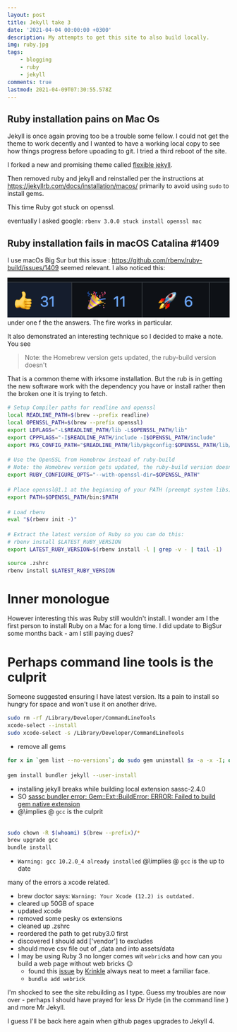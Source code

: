 ```yaml
---
layout: post
title: Jekyll take 3
date: '2021-04-04 00:00:00 +0300'
description: My attempts to get this site to also build locally.
img: ruby.jpg
tags:
    - blogging
    - ruby
    - jekyll
comments: true
lastmod: 2021-04-09T07:30:55.578Z
---
```


## Ruby installation pains on Mac Os

Jekyll is once again proving too be a trouble some fellow. I could not get the theme to work decently and I wanted to have a working local copy to see how things progress before upoading to git. I tried a third reboot of the site.

I forked a new and promising theme called [flexible jekyll](http://artemsheludko.com/flexible-jekyll/). 

Then removed ruby and jekyll and reinstalled per the instructions at https://jekyllrb.com/docs/installation/macos/ primarily to avoid using `sudo` to install gems.

This time Ruby got stuck on openssl.

eventually I asked google: `rbenv 3.0.0 stuck install openssl mac`

## Ruby installation fails in macOS Catalina #1409

I use macOs Big Sur but this issue : https://github.com/rbenv/ruby-build/issues/1409 seemed relevant. I also noticed this:

![thumbs up](/assets/img/thumbsup.png) under one f the the answers. The fire works in particular.

It also demonstrated an interesting technique so I decided to make a note.
You see 

>  Note: the Homebrew version gets updated, the ruby-build version doesn't

That is a common theme with irksome installation. But the rub is in getting the new software work with the dependency you have or install rather then the  broken one it is trying to fetch.

```zsh
# Setup Compiler paths for readline and openssl
local READLINE_PATH=$(brew --prefix readline)
local OPENSSL_PATH=$(brew --prefix openssl)
export LDFLAGS="-L$READLINE_PATH/lib -L$OPENSSL_PATH/lib"
export CPPFLAGS="-I$READLINE_PATH/include -I$OPENSSL_PATH/include"
export PKG_CONFIG_PATH="$READLINE_PATH/lib/pkgconfig:$OPENSSL_PATH/lib/pkgconfig"

# Use the OpenSSL from Homebrew instead of ruby-build
# Note: the Homebrew version gets updated, the ruby-build version doesn't
export RUBY_CONFIGURE_OPTS="--with-openssl-dir=$OPENSSL_PATH"

# Place openssl@1.1 at the beginning of your PATH (preempt system libs)
export PATH=$OPENSSL_PATH/bin:$PATH

# Load rbenv
eval "$(rbenv init -)"

# Extract the latest version of Ruby so you can do this:
# rbenv install $LATEST_RUBY_VERSION
export LATEST_RUBY_VERSION=$(rbenv install -l | grep -v - | tail -1)
```

```zsh
source .zshrc
rbenv install $LATEST_RUBY_VERSION
```

# Inner monologue 

However interesting this was Ruby still wouldn't install.
I wonder am I the first person to install Ruby on a Mac for a long time.
I did update to BigSur some months back - am I still paying dues? 

# Perhaps command line tools is the culprit

Someone suggested ensuring I have latest version. 
Its a pain to install so hungry for space and won't use it on another drive.


```zsh
sudo rm -rf /Library/Developer/CommandLineTools
xcode-select --install
sudo xcode-select -s /Library/Developer/CommandLineTools
```

- remove all gems 

```zsh
for x in `gem list --no-versions`; do sudo gem uninstall $x -a -x -I; done

gem install bundler jekyll --user-install

```

- installing jekyll breaks while building local extension sassc-2.4.0
- SO [sassc bundler error: Gem::Ext::BuildError: ERROR: Failed to build gem native extension](https://stackoverflow.com/questions/54520459/sassc-bundler-error-gemextbuilderror-error-failed-to-build-gem-native-ext)
- @\implies @ `gcc` is the culprit

```zsh

sudo chown -R $(whoami) $(brew --prefix)/*
brew upgrade gcc
bundle install
```
- `Warning: gcc 10.2.0_4 already installed` @\implies @ `gcc` is the up to date

many of the errors a xcode related.

- brew doctor says: `Warning: Your Xcode (12.2) is outdated.`
- cleared up 50GB of space 
- updated xcode
- removed some pesky os extensions
- cleaned up .zshrc
- reordered the path to get ruby3.0 first
- discovered I should add ['vendor'] to excludes
- should move csv file out of _data and into assets/data
- I may be using Ruby 3 no longer comes wit `webrick`s and how can you build a web page without web bricks :wink:
    - found this [issue](https://github.com/github/pages-gem/issues/752) by [Krinkle](https://github.com/Krinkle) always neat to meet a familiar face.
    - `bundle add webrick`

I'm shocked to see the site rebuilding as I type.
Guess my troubles are now over - perhaps I should have prayed for less Dr Hyde (in the command line ) and more Mr Jekyll.

I guess I'll be back here again when github pages upgrades to Jekyll 4.
